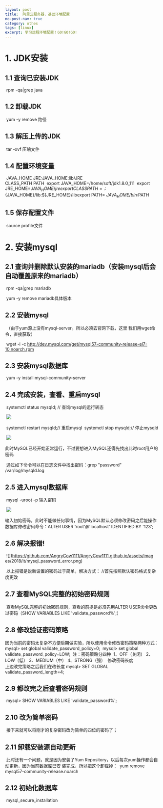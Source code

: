 ```yaml
---
layout: post
title:  阿里云服务器，基础环境配置
no-post-nav: true
category: othes
tags: [linux]
excerpt: 学习远程环境配置！GO!GO!GO!
---
```


# 1. JDK安装

## 	1.1 查询已安装JDK

​		rpm -qa|grep java          

## 	1.2 卸载JDK

​		yum -y remove 路径

## 	1.3 解压上传的JDK

​		tar -xvf 压缩文件

## 	1.4 配置环境变量

​		JAVA_HOME JRE:JAVA_HOME:lib/JRE       
​		CLASS_PATH PATH
​		export JAVA_HOME=/home/soft/jdk1.8.0_111 
​		export JRE_HOME=${JAVA_HOME}/jre
export CLASSPATH=.:${JAVA_HOME}/lib:${JRE_HOME}/libexport     PATH= ${JAV A_ HOME}/bin:$PATH

## 	1.5 保存配置文件

​      		source profile文件

# 2. 安装mysql

## 	2.1 查询并删除默认安装的mariadb（安装mysql后会自动覆盖原来的mariadb）

​		rpm -qa|grep mariadb      

​		yum -y remove mariadb具体版本

## 	2.2 安装mysql

​		（由于yum源上没有mysql-server。所以必须去官网下载，这里 我们用wget命令，直接获取）           

​	 	 wget -i -c http://dev.mysql.com/get/mysql57-community-release-el7-10.noarch.rpm

## 	2.3 安装mysql数据库

​		yum -y install mysql-community-server

## 	2.4 完成安装，查看、重启mysql

​		systemctl status mysqld; // 查询mysql的运行转态  

​		![](https://github.com/AngryCow1111/AngryCow1111.github.io/assets/images/2018/it/mysql_status.jpg)

​		systemctl restart mysqld;// 重启mysql
​		systemctl stop mysqld;// 停止mysqld

​		![](https://github.com/AngryCow1111/AngryCow1111.github.io/assets/images/2018/it/mysql_stop.jpg])

​		此时MySQL已经开始正常运行，不过要想进入MySQL还得先找出此时root用户的密码

​		通过如下命令可以在日志文件中找出密码：grep "password" /var/log/mysqld.log

## 	2.5 进入mysql数据库

​		mysql -uroot -p 输入密码

​		![](https://github.com/AngryCow1111/AngryCow1111.github.io/assets/images/2018/it/mysql_enter.jpg)

输入初始密码，此时不能做任何事情，因为MySQL默认必须修改密码之后能操作数据库修改密码命令：​	ALTER USER 'root'@'localhost' IDENTIFIED BY '123';

## 	2.6 解决报错!

​		![](https://github.com/AngryCow1111/AngryCow1111.github.io/assets/imag			es/2018/it/mysql_password_error.png)

​		以上报错是说新设置的密码过于简单，解决方式：
​		//首先按照默认密码格式复杂度更改 

## 	2.7 查看MySQL完整的初始密码规则

​		查看MySQL完整的初始密码规则，查看的前提是必须先用ALTER USER命令更改过密码（SHOW VARIABLES LIKE 'validate_password%';）

## 	2.8 修改验证密码策略     

​		因为当前的密码太复杂不方便后期做实验，所以使用命令修改密码策略两种方式：
​		mysql> set global validate_password_policy=0;
​		mysql> set global validate_password_policy=LOW;
​		注：密码策略分四种
​		1、OFF（关闭） 2、LOW（低） 3、MEDIUM（中） 4、STRONG（强）
​		修改密码长度           
​		上边改完策略之后我们在改长度 mysql> SET GLOBAL validate_password_length=4;

## 	2.9 都改完之后查看密码规则

​		mysql> SHOW VARIABLES LIKE 'validate_password%';

## 	2.10 改为简单密码

​		接下来就可以将刚才的复杂密码改为简单的四位的密码了；

## 	2.11 卸载安装源自动更新

​		此时还有一个问题，就是因为安装了Yum Repository，以后每次yum操作都会自动更新，因为当前数据库已安			装完成，所以把这个卸载掉：
​	yum remove mysql57-community-release.noarch

## 	2.12 初始化数据库

​		mysql_secure_installation


